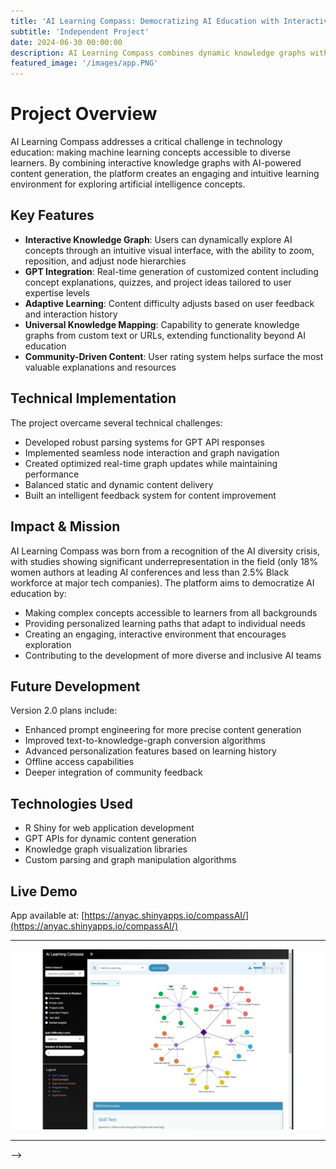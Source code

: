 ```yaml
---
title: 'AI Learning Compass: Democratizing AI Education with Interactive Graphs'
subtitle: 'Independent Project'
date: 2024-06-30 00:00:00
description: AI Learning Compass combines dynamic knowledge graphs with GPT-powered content generation to create an intuitive, personalized learning experience for exploring artificial intelligence concepts. The R Shiny app visualizes complex AI topics through an interactive map while providing real-time, customized content based on user interests and expertise levels.
featured_image: '/images/app.PNG'
---
```


# Project Overview
AI Learning Compass addresses a critical challenge in technology education: making machine learning concepts accessible to diverse learners. By combining interactive knowledge graphs with AI-powered content generation, the platform creates an engaging and intuitive learning environment for exploring artificial intelligence concepts.

## Key Features
- **Interactive Knowledge Graph**: Users can dynamically explore AI concepts through an intuitive visual interface, with the ability to zoom, reposition, and adjust node hierarchies
- **GPT Integration**: Real-time generation of customized content including concept explanations, quizzes, and project ideas tailored to user expertise levels
- **Adaptive Learning**: Content difficulty adjusts based on user feedback and interaction history
- **Universal Knowledge Mapping**: Capability to generate knowledge graphs from custom text or URLs, extending functionality beyond AI education
- **Community-Driven Content**: User rating system helps surface the most valuable explanations and resources

## Technical Implementation
The project overcame several technical challenges:
- Developed robust parsing systems for GPT API responses
- Implemented seamless node interaction and graph navigation
- Created optimized real-time graph updates while maintaining performance
- Balanced static and dynamic content delivery
- Built an intelligent feedback system for content improvement

## Impact & Mission
AI Learning Compass was born from a recognition of the AI diversity crisis, with studies showing significant underrepresentation in the field (only 18% women authors at leading AI conferences and less than 2.5% Black workforce at major tech companies). The platform aims to democratize AI education by:
- Making complex concepts accessible to learners from all backgrounds
- Providing personalized learning paths that adapt to individual needs
- Creating an engaging, interactive environment that encourages exploration
- Contributing to the development of more diverse and inclusive AI teams

## Future Development
Version 2.0 plans include:
- Enhanced prompt engineering for more precise content generation
- Improved text-to-knowledge-graph conversion algorithms
- Advanced personalization features based on learning history
- Offline access capabilities
- Deeper integration of community feedback

## Technologies Used
- R Shiny for web application development
- GPT APIs for dynamic content generation
- Knowledge graph visualization libraries
- Custom parsing and graph manipulation algorithms

## Live Demo
App available at: [https://anyac.shinyapps.io/compassAI/](https://anyac.shinyapps.io/compassAI/)

---


<div class="gallery" data-columns="1">
	<img src="/images/app.PNG">
</div>


---
-->



